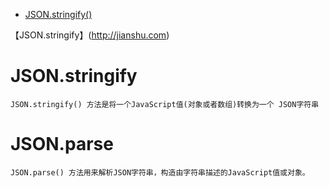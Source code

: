 - [JSON.stringify()](#JSON.stringify)



【JSON.stringify】(http://jianshu.com)

# JSON.stringify


```
JSON.stringify() 方法是将一个JavaScript值(对象或者数组)转换为一个 JSON字符串
```

# JSON.parse
```
JSON.parse() 方法用来解析JSON字符串，构造由字符串描述的JavaScript值或对象。
```
